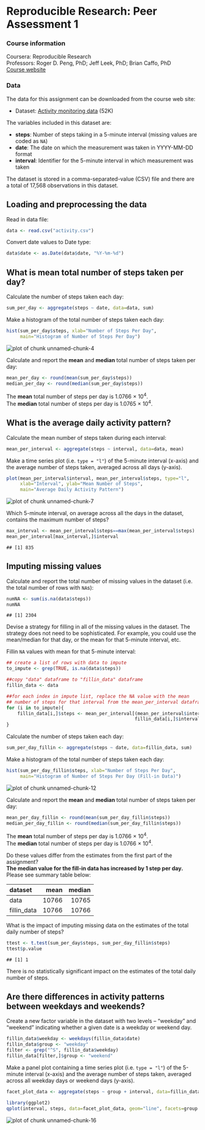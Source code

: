 # Reproducible Research: Peer Assessment 1

### Course information  
Coursera: Reproducible Research  
Professors: Roger D. Peng, PhD; Jeff Leek, PhD; Brian Caffo, PhD  
[Course website][courselink]  

### Data  
The data for this assignment can be downloaded from the course web site:  
* Dataset: [Activity monitoring data][datalink] (52K)

The variables included in this dataset are:  
* **steps**: Number of steps taking in a 5-minute interval (missing values are coded as `NA`)  
* **date**: The date on which the measurement was taken in YYYY-MM-DD format  
* **interval**: Identifier for the 5-minute interval in which measurement was taken  

The dataset is stored in a comma-separated-value (CSV) file and there are a total of 17,568 observations in this dataset.  

## Loading and preprocessing the data
Read in data file:

```r
data <- read.csv("activity.csv")
```

Convert date values to Date type:

```r
data$date <- as.Date(data$date, "%Y-%m-%d")
```

## What is mean total number of steps taken per day?
Calculate the number of steps taken each day:

```r
sum_per_day <- aggregate(steps ~ date, data=data, sum)
```

Make a histogram of the total number of steps taken each day:

```r
hist(sum_per_day$steps, xlab="Number of Steps Per Day", 
     main="Histogram of Number of Steps Per Day")
```

![plot of chunk unnamed-chunk-4](figure/unnamed-chunk-4.png) 

Calculate and report the **mean** and **median** total number of steps taken per day:

```r
mean_per_day <- round(mean(sum_per_day$steps))
median_per_day <- round(median(sum_per_day$steps))
```

The **mean** total number of steps per day is 1.0766 &times; 10<sup>4</sup>.  
The **median** total number of steps per day is 1.0765 &times; 10<sup>4</sup>.

## What is the average daily activity pattern?
Calculate the mean number of steps taken during each interval:  

```r
mean_per_interval <- aggregate(steps ~ interval, data=data, mean)
```

Make a time series plot (i.e. `type = "l"`) of the 5-minute interval (x-axis) and the average number of steps taken, averaged across all days (y-axis).  

```r
plot(mean_per_interval$interval, mean_per_interval$steps, type="l",
     xlab="Interval", ylab="Mean Number of Steps", 
     main="Average Daily Activity Pattern")
```

![plot of chunk unnamed-chunk-7](figure/unnamed-chunk-7.png) 

Which 5-minute interval, on average across all the days in the dataset, contains the maximum number of steps?  

```r
max_interval <- mean_per_interval$steps==max(mean_per_interval$steps)
mean_per_interval[max_interval,]$interval
```

```
## [1] 835
```


## Imputing missing values
Calculate and report the total number of missing values in the dataset (i.e. the total number of rows with `NA`s):

```r
numNA <- sum(is.na(data$steps))
numNA
```

```
## [1] 2304
```

Devise a strategy for filling in all of the missing values in the dataset. The strategy does not need to be sophisticated. For example, you could use the mean/median for that day, or the mean for that 5-minute interval, etc.

Fillin `NA` values with mean for that 5-minute interval:  

```r
## create a list of rows with data to impute
to_impute <- grep(TRUE, is.na(data$steps))

##copy "data" dataframe to "fillin_data" dataframe
fillin_data <- data

##for each index in impute list, replace the NA value with the mean
## number of steps for that interval from the mean_per_interval dataframe
for (i in to_impute){
    fillin_data[i,]$steps <- mean_per_interval[(mean_per_interval$interval == 
                                               fillin_data[i,]$interval),]$steps
}
```

Calculate the number of steps taken each day:

```r
sum_per_day_fillin <- aggregate(steps ~ date, data=fillin_data, sum)
```

Make a histogram of the total number of steps taken each day:

```r
hist(sum_per_day_fillin$steps, xlab="Number of Steps Per Day", 
     main="Histogram of Number of Steps Per Day (Fill-in Data)")
```

![plot of chunk unnamed-chunk-12](figure/unnamed-chunk-12.png) 

Calculate and report the **mean** and **median** total number of steps taken per day:

```r
mean_per_day_fillin <- round(mean(sum_per_day_fillin$steps))
median_per_day_fillin <- round(median(sum_per_day_fillin$steps))
```

The **mean** total number of steps per day is 1.0766 &times; 10<sup>4</sup>.  
The **median** total number of steps per day is 1.0766 &times; 10<sup>4</sup>.

Do these values differ from the estimates from the first part of the assignment?  
**The median value for the fill-in data has increased by 1 step per day.**  
Please see summary table below:

|dataset     |  mean| median|
|:-----------|-----:|------:|
|data        | 10766|  10765|
|fillin_data | 10766|  10766|

What is the impact of imputing missing data on the estimates of the total daily number of steps? 

```r
ttest <- t.test(sum_per_day$steps, sum_per_day_fillin$steps)
ttest$p.value
```

```
## [1] 1
```
There is no statistically significant impact on the estimates of the total daily number of steps.


## Are there differences in activity patterns between weekdays and weekends?

Create a new factor variable in the dataset with two levels – “weekday” and “weekend” indicating whether a given date is a weekday or weekend day.  

```r
fillin_data$weekday <- weekdays(fillin_data$date)
fillin_data$group <- "weekday"
filter <- grep("^S", fillin_data$weekday)
fillin_data[filter,]$group <- "weekend"
```
Make a panel plot containing a time series plot (i.e. `type = "l"`) of the 5-minute interval (x-axis) and the average number of steps taken, averaged across all weekday days or weekend days (y-axis).


```r
facet_plot_data <- aggregate(steps ~ group + interval, data=fillin_data, mean)

library(ggplot2)
qplot(interval, steps, data=facet_plot_data, geom="line", facets=group ~ .)
```

![plot of chunk unnamed-chunk-16](figure/unnamed-chunk-16.png) 

[datalink]: https://d396qusza40orc.cloudfront.net/repdata%2Fdata%2Factivity.zip
[courselink]: https://class.coursera.org/repdata-004/
